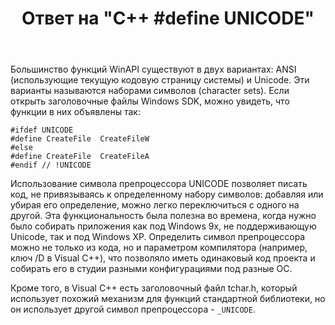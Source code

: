 ﻿---
title: "Ответ на \"C++ #define UNICODE\""
se.owner.user_id: 240512
se.owner.display_name: "MSDN.WhiteKnight"
se.owner.link: "https://ru.stackoverflow.com/users/240512/msdn-whiteknight"
se.answer_id: 875145
se.question_id: 875087
se.post_type: answer
se.is_accepted: True
---
<p>Большинство функций WinAPI существуют в двух вариантах: ANSI (использующие текущую кодовую страницу системы) и Unicode. Эти варианты называются наборами символов (character sets). Если открыть заголовочные файлы Windows SDK, можно увидеть, что функции в них объявлены так:</p>

<pre><code>#ifdef UNICODE
#define CreateFile  CreateFileW
#else
#define CreateFile  CreateFileA
#endif // !UNICODE
</code></pre>

<p>Использование символа препроцессора UNICODE позволяет писать код, не привязываясь к определенному набору символов: добавляя или убирая его определение, можно легко переключиться с одного на другой. Эта функциональность была полезна во времена, когда нужно было собирать приложения как под Windows 9x, не поддерживающую Unicode, так и под Windows XP. Определить символ препроцессора можно не только из кода, но и параметром компилятора (например, ключ /D в Visual C++), что позволяло иметь одинаковый код проекта и собирать его в студии разными конфигурациями под разные ОС. </p>

<p>Кроме того, в Visual C++ есть заголовочный файл tchar.h, который использует похожий механизм для функций стандартной библиотеки, но он использует другой символ препроцессора - <code>_UNICODE</code>.</p>
